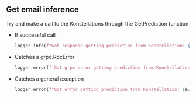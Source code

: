 ## Get email inference

Try and make a call to the Konstellations through the GetPrediction function

* If successful call
  ```python
  logger.info(f"Got response getting prediction from Konstellation: {dic_prediction_response}")
  ```
* Catches a grpc.RpcError
  ```python
  logger.error(f'Got grpc error getting prediction from Konstellation: {response["body"]}')
  ```

* Catches a general exception
  ```python
  logger.error(f"Got error getting prediction from Konstellation: {e.args[0]}")
  ```